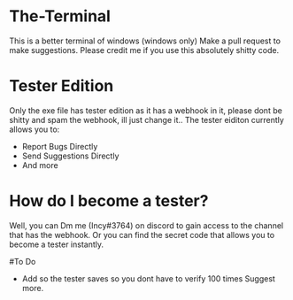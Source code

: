 # The-Terminal
This is a better terminal of windows (windows only)
Make a pull request to make suggestions.
Please credit me if you use this absolutely shitty code.


# Tester Edition
Only the exe file has tester edition as it has a webhook in it, please dont be shitty and spam the webhook, ill just change it..
The tester eiditon currently allows you to:
* Report Bugs Directly
* Send Suggestions  Directly
* And more

# How do I become a tester?
Well, you can Dm me (Incy#3764) on discord to gain access to the channel that has the webhook.
Or you can find the secret code that allows you to become a tester instantly.


#To Do
* Add so the tester saves so you dont have to verify 100 times
Suggest more.
